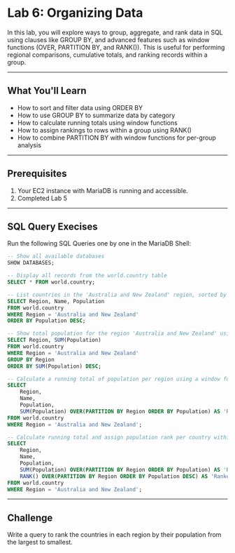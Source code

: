 # Lab 6: Organizing Data
In this lab, you will explore ways to group, aggregate, and rank data in SQL using clauses like GROUP BY, and advanced features such as window functions (OVER, PARTITION BY, and RANK()). This is useful for performing regional comparisons, cumulative totals, and ranking records within a group.

---

## What You'll Learn
- How to sort and filter data using ORDER BY
- How to use GROUP BY to summarize data by category
- How to calculate running totals using window functions
- How to assign rankings to rows within a group using RANK()
- How to combine PARTITION BY with window functions for per-group analysis

---
## Prerequisites
1. Your EC2 instance with MariaDB is running and accessible.
2. Completed Lab 5

---
## SQL Query Execises
Run the following SQL Queries one by one in the MariaDB Shell:

```sql
-- Show all available databases
SHOW DATABASES;

-- Display all records from the world.country table
SELECT * FROM world.country;

-- List countries in the 'Australia and New Zealand' region, sorted by population (largest to smallest)
SELECT Region, Name, Population 
FROM world.country 
WHERE Region = 'Australia and New Zealand' 
ORDER BY Population DESC;

-- Show total population for the region 'Australia and New Zealand' using GROUP BY
SELECT Region, SUM(Population) 
FROM world.country 
WHERE Region = 'Australia and New Zealand' 
GROUP BY Region 
ORDER BY SUM(Population) DESC;

-- Calculate a running total of population per region using a window function
SELECT 
    Region, 
    Name, 
    Population, 
    SUM(Population) OVER(PARTITION BY Region ORDER BY Population) AS 'Running Total' 
FROM world.country 
WHERE Region = 'Australia and New Zealand';

-- Calculate running total and assign population rank per country within each region
SELECT 
    Region, 
    Name, 
    Population, 
    SUM(Population) OVER(PARTITION BY Region ORDER BY Population) AS 'Running Total', 
    RANK() OVER(PARTITION BY Region ORDER BY Population DESC) AS 'Ranked' 
FROM world.country 
WHERE Region = 'Australia and New Zealand';

```
---
## Challenge
Write a query to rank the countries in each region by their population from the largest to smallest.